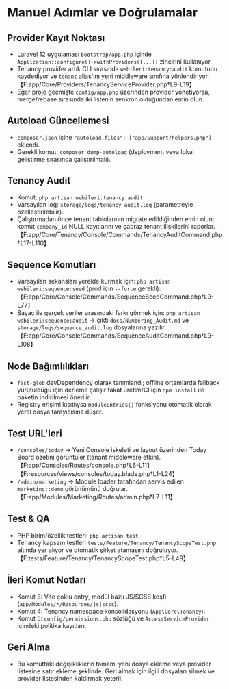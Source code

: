 # Manuel Adımlar ve Doğrulamalar

## Provider Kayıt Noktası
- Laravel 12 uygulaması `bootstrap/app.php` içinde `Application::configure()->withProviders([...])` zincirini kullanıyor.
- Tenancy provider artık CLI sırasında `webileri:tenancy:audit` komutunu kaydediyor ve `tenant` alias'ını yeni middleware sınıfına yönlendiriyor.【F:app/Core/Providers/TenancyServiceProvider.php†L9-L19】
- Eğer proje geçmişte `config/app.php` üzerinden provider yönetiyorsa, merge/rebase sırasında iki listenin senkron olduğundan emin olun.

## Autoload Güncellemesi
- `composer.json` içine `"autoload.files": ["app/Support/helpers.php"]` eklendi.
- Gerekli komut: `composer dump-autoload` (deployment veya lokal geliştirme sırasında çalıştırılmalı).

## Tenancy Audit
- Komut: `php artisan webileri:tenancy:audit`
- Varsayılan log: `storage/logs/tenancy_audit.log` (parametreyle özelleştirilebilir).
- Çalıştırmadan önce tenant tablolarının migrate edildiğinden emin olun; komut `company_id` NULL kayıtlarını ve çapraz tenant ilişkilerini raporlar.【F:app/Core/Tenancy/Console/Commands/TenancyAuditCommand.php†L17-L110】

## Sequence Komutları
- Varsayılan sekansları yerelde kurmak için: `php artisan webileri:sequence:seed` (prod için `--force` gerekli).【F:app/Core/Console/Commands/SequenceSeedCommand.php†L9-L77】
- Sayaç ile gerçek veriler arasındaki farkı görmek için: `php artisan webileri:sequence:audit` → çıktı `docs/Numbering_Audit.md` ve `storage/logs/sequence_audit.log` dosyalarına yazılır.【F:app/Core/Console/Commands/SequenceAuditCommand.php†L9-L108】

## Node Bağımlılıkları
- `fast-glob` devDependency olarak tanımlandı; offline ortamlarda fallback yürütüldüğü için derleme çalışır fakat üretim/CI için `npm install` ile paketin indirilmesi önerilir.
- Registry erişimi kısıtlıysa `moduleEntries()` fonksiyonu otomatik olarak yerel dosya tarayıcısına düşer.

## Test URL'leri
- `/consoles/today` → Yeni Console iskeleti ve layout üzerinden Today Board özetini görüntüler (tenant middleware etkin).【F:app/Consoles/Routes/console.php†L6-L11】【F:resources/views/consoles/today.blade.php†L1-L24】
- `/admin/marketing` → Module loader tarafından servis edilen `marketing::demo` görünümünü doğrular.【F:app/Modules/Marketing/Routes/admin.php†L7-L11】

## Test & QA
- PHP birim/özellik testleri: `php artisan test`
- Tenancy kapsam testleri `tests/Feature/Tenancy/TenancyScopeTest.php` altında yer alıyor ve otomatik şirket atamasını doğruluyor.【F:tests/Feature/Tenancy/TenancyScopeTest.php†L5-L49】

## İleri Komut Notları
- Komut 3: Vite çoklu entry, modül bazlı JS/SCSS keşfi (`app/Modules/*/Resources/js|scss`).
- Komut 4: Tenancy namespace konsolidasyonu (`App\Core\Tenancy`).
- Komut 5: `config/permissions.php` sözlüğü ve `AccessServiceProvider` içindeki politika kayıtları.

## Geri Alma
- Bu komuttaki değişikliklerin tamamı yeni dosya ekleme veya provider listesine satır ekleme şeklinde. Geri almak için ilgili dosyaları silmek ve provider listesinden kaldırmak yeterli.

